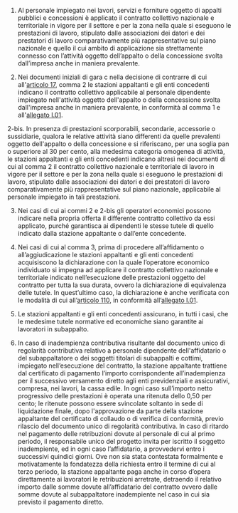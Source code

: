 1. Al personale impiegato nei lavori, servizi e forniture oggetto di appalti pubblici e concessioni è applicato il contratto collettivo nazionale e territoriale in vigore per il settore e per la zona nella quale si eseguono le prestazioni di lavoro, stipulato dalle associazioni dei datori e dei prestatori di lavoro comparativamente più rappresentative sul piano nazionale e quello il cui ambito di applicazione sia strettamente connesso con l’attività oggetto dell’appalto o della concessione svolta dall’impresa anche in maniera prevalente. 

2. Nei documenti iniziali di gara c nella decisione di contrarre di cui all'[articolo 17](/articolo-17/2), comma 2 le stazioni appaltanti e gli enti concedenti indicano il contratto collettivo applicabile al personale dipendente impiegato nell'attività oggetto dell'appalto o della concessione svolta dall'impresa anche in maniera prevalente, in conformità al comma 1 e all'[allegato I.01](/section/attachment-1-1/2).

  2-bis. In presenza di prestazioni scorporabili, secondarie, accessorie o sussidiarie, qualora le relative attività siano differenti da quelle prevalenti oggetto dell'appalto o della concessione e si riferiscano, per una soglia pan o superiore al 30 per cento, alla medesima categoria omogenea di attività, le stazioni appaltanti e gli enti concedenti indicano altresì nei documenti di cui al comma 2 il contratto collettivo nazionale e territoriale di lavoro in vigore per il settore e per la zona nella quale si eseguono le prestazioni di lavoro, stipulato dalle associazioni dei datori e dei prestatori di lavoro comparativamente più rappresentative sul piano nazionale, applicabile al personale impiegato in tali prestazioni. 

3. Nei casi di cui ai commi 2 e 2-bis gli operatori economici possono indicare nella propria offerta il differente contratto collettivo da essi applicato, purché garantisca ai dipendenti le stesse tutele di quello indicato dalla stazione appaltante o dall’ente concedente. 

4. Nei casi di cui al comma 3, prima di procedere all’affidamento o all’aggiudicazione le stazioni appaltanti e gli enti concedenti acquisiscono la dichiarazione con la quale l’operatore economico individuato si impegna ad applicare il contratto collettivo nazionale e territoriale indicato nell’esecuzione delle prestazioni oggetto del contratto per tutta la sua durata, ovvero la dichiarazione di equivalenza delle tutele. In quest’ultimo caso, la dichiarazione è anche verificata con le modalità di cui all’[articolo 110](/articolo-110/2), in conformità all’[allegato I.01](/section/attachment-1-1/2).

5. Le stazioni appaltanti e gli enti concedenti assicurano, in tutti i casi, che le medesime tutele normative ed economiche siano garantite ai lavoratori in subappalto. 

6. In caso di inadempienza contributiva risultante dal documento unico di regolarità contributiva relativo a personale dipendente dell'affidatario o del subappaltatore o dei soggetti titolari di subappalti e cottimi, impiegato nell’esecuzione del contratto, la stazione appaltante trattiene dal certificato di pagamento l’importo corrispondente all’inadempienza per il successivo versamento diretto agli enti previdenziali e assicurativi, compresa, nei lavori, la cassa edile. In ogni caso sull’importo netto progressivo delle prestazioni è operata una ritenuta dello 0,50 per cento; le ritenute possono essere svincolate soltanto in sede di liquidazione finale, dopo l'approvazione da parte della stazione appaltante del certificato di collaudo o di verifica di conformità, previo rilascio del documento unico di regolarità contributiva. In caso di ritardo nel pagamento delle retribuzioni dovute al personale di cui al primo periodo, il responsabile unico del progetto invita per iscritto il soggetto inadempiente, ed in ogni caso l’affidatario, a provvedervi entro i successivi quindici giorni. Ove non sia stata contestata formalmente e motivatamente la fondatezza della richiesta entro il termine di cui al terzo periodo, la stazione appaltante paga anche in corso d’opera direttamente ai lavoratori le retribuzioni arretrate, detraendo il relativo importo dalle somme dovute all’affidatario del contratto ovvero dalle somme dovute al subappaltatore inadempiente nel caso in cui sia previsto il pagamento diretto. 